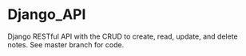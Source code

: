 # Django_API
Django RESTful API with the CRUD to create, read, update, and delete notes. See master branch for code.
